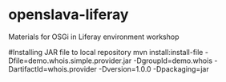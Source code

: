 # openslava-liferay
Materials for OSGi in Liferay environment workshop

#Installing JAR file to local repository
mvn install:install-file -Dfile=demo.whois.simple.provider.jar -DgroupId=demo.whois -DartifactId=whois.provider -Dversion=1.0.0 -Dpackaging=jar
